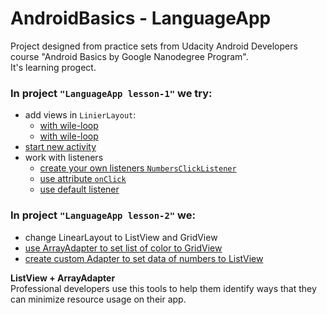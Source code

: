 # AndroidBasics - LanguageApp
 
Project designed from practice sets from Udacity Android Developers course "Android Basics by Google Nanodegree Program".
<br>It's learning progect.</br>

### In project `"LanguageApp lesson-1"` we try:
- add views in `LinierLayout`:
     - [with wile-loop](https://github.com/MargaritaOstrovskaia/AndroidBasics---LanguageApp/wiki/Add-views-in-LinierLayout-with-wile-loop)
     - [with wile-loop](https://github.com/MargaritaOstrovskaia/AndroidBasics---LanguageApp/wiki/Add-views-in-LinierLayout-with-for-loop)
- [start new activity](https://github.com/MargaritaOstrovskaia/AndroidBasics---LanguageApp/wiki/Start-new-activity)
- work with listeners
     - [create your own listeners `NumbersClickListener`](https://github.com/MargaritaOstrovskaia/AndroidBasics---LanguageApp/wiki/Create-your-own-listener)
     - [use attribute `onClick`](https://github.com/MargaritaOstrovskaia/AndroidBasics---LanguageApp/wiki/Use-attribute-onClick)
     - [use default listener](https://github.com/MargaritaOstrovskaia/AndroidBasics---LanguageApp/wiki/How-use-default-listener)

### In project `"LanguageApp lesson-2"` we:
- change LinearLayout to ListView and GridView
- [use ArrayAdapter to set list of color to GridView](https://github.com/MargaritaOstrovskaia/AndroidBasics---LanguageApp/wiki/Use-ArrayAdapter-to-set-list-of-color-to-GridView)
- [create custom Adapter to set data of numbers to ListView](https://github.com/MargaritaOstrovskaia/AndroidBasics---LanguageApp/wiki/Create-custom-Adapter-to-set-data-of-numbers-to-ListView)

**ListView + ArrayAdapter**
<br>Professional developers use this tools to help them identify ways that they can minimize resource usage on their app.
